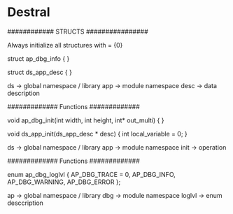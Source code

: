 # Destral




############ STRUCTS ################

Always initialize all structures with = {0}

struct ap_dbg_info {
}

struct ds_app_desc {
}

ds -> global namespace / library
app -> module namespace
desc -> data description

############# Functions #############

void ap_dbg_init(int width, int height, int* out_multi) {
}

void ds_app_init(ds_app_desc * desc) {
	int local_variable = 0;
}

ds -> global namespace / library
app -> module namespace
init -> operation

############# Functions #############

enum ap_dbg_loglvl {
    AP_DBG_TRACE = 0,
    AP_DBG_INFO,
    AP_DBG_WARNING,
    AP_DBG_ERROR
};

ap -> global namespace / library
dbg -> module namespace
loglvl -> enum desccription